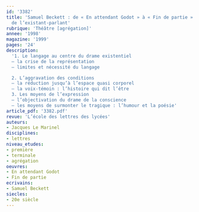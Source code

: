 ```yaml
---
id: '3382'
title: 'Samuel Beckett : de « En attendant Godot » à « Fin de partie ». La condition
  de l’existant-parlant'
rubrique: 'Théâtre [agrégation]'
annee: '1998'
magazine: '1999'
pages: '24'
description: 
  '1. Le langage au centre du drame existentiel
  – la crise de la représentation
  – limites et nécessité du langage

  2. L’aggravation des conditions
  – la réduction jusqu’à l’espace quasi corporel
  – la voix-témoin : l’histoire qui dit l’être
  3. Les moyens de l’expression
  – l’objectivation du drame de la conscience
  – les moyens de surmonter le tragique : l’humour et la poésie'
article_pdf: '3382.pdf'
revue: 'L’école des lettres des lycées'
auteurs:
- Jacques Le Marinel
disciplines:
- lettres
niveau_etudes:
- première
- terminale
- agrégation
oeuvres:
- En attendant Godot
- Fin de partie
ecrivains:
- Samuel Beckett
siecles:
- 20e siècle
---
```

